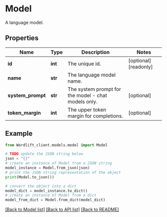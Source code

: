# Model

A language model.

## Properties

Name | Type | Description | Notes
------------ | ------------- | ------------- | -------------
**id** | **int** | The unique id. | [optional] [readonly] 
**name** | **str** | The language model name. | 
**system_prompt** | **str** | The system prompt for the model - chat models only. | [optional] 
**token_margin** | **int** | The upper token margin for completions. | [optional] 

## Example

```python
from Wordlift_client.models.model import Model

# TODO update the JSON string below
json = "{}"
# create an instance of Model from a JSON string
model_instance = Model.from_json(json)
# print the JSON string representation of the object
print(Model.to_json())

# convert the object into a dict
model_dict = model_instance.to_dict()
# create an instance of Model from a dict
model_from_dict = Model.from_dict(model_dict)
```
[[Back to Model list]](../README.md#documentation-for-models) [[Back to API list]](../README.md#documentation-for-api-endpoints) [[Back to README]](../README.md)


